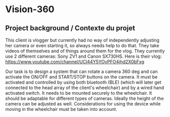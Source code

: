 # Vision-360

## Project background / Contexte du projet
This client is vlogger but currently had no way of independently adjusting her camera or even starting it, so always needs help to do that. They take videos of themselves and of things around them for the vlog. They currently use 2 different cameras: Sony ZV1 and Canon SX730HS. Here is their vlog:
https://www.youtube.com/channel/UCl44Y5YOvPFO4jhd2X0bFxg

Our task is to design a system that can rotate a camera 360 deg and can activate the ON/OFF and START/STOP buttons on the camera. It must be activated and controlled by using both bluetooth (BLE)  (which will later get connected to the head array of the client's wheelchair) and by a wired hand activated switch. It needs to be mounted securely to the wheelchair. It should be adaptable for different types of cameras. Ideally the height of the camera can be adjusted as well. Considerations for using the device while moving in the wheelchair must be taken into account.
